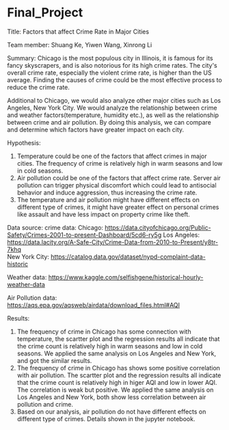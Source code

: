 # Final_Project
Title: Factors that affect Crime Rate in Major Cities

Team member: 
Shuang Ke, Yiwen Wang, Xinrong Li


Summary: Chicago is the most populous city in Illinois, it is famous for its fancy skyscrapers, and is also notorious for its high crime rates. The city's overall crime rate, especially the violent crime rate, is higher than the US average. Finding the causes of crime could be the most effective process to reduce the crime rate.


Additional to Chicago, we would also analyze other major cities such as Los Angeles, New York City. We would analyze the relationship between crime and weather factors(temperature, humidity etc.), as well as the relationship between crime and air pollution. By doing this analysis, we can compare and determine which factors have greater impact on each city.


Hypothesis:
1. Temperature could be one of the factors that affect crimes in major cities. The frequency of crime is relatively high in warm seasons and low in cold seasons.
2. Air pollution could be one of the factors that affect crime rate. Server air pollution can trigger physical discomfort which could lead to antisocial behavior and induce aggression, thus increasing the crime rate.
3. The temperature and air pollution might have different effects on different type of crimes, it might have greater effect on personal crimes like assault and have less impact on property crime like theft.


Data source:
crime data: Chicago: https://data.cityofchicago.org/Public-Safety/Crimes-2001-to-present-Dashboard/5cd6-ry5g 
            Los Angeles: https://data.lacity.org/A-Safe-City/Crime-Data-from-2010-to-Present/y8tr-7khq   
            New York City: https://catalog.data.gov/dataset/nypd-complaint-data-historic

Weather data: https://www.kaggle.com/selfishgene/historical-hourly-weather-data

Air Pollution data: https://aqs.epa.gov/aqsweb/airdata/download_files.html#AQI


Results:

1. The frequency of crime in Chicago has some connection with temperature, the scartter plot and the regression results all indicate that the crime count is relatively high in warm seasons and low in cold seasons. We applied the same analysis on Los Angeles and New York, and got the similar results.
2. The frequency of crime in Chicago has shows some positive correlation with air pollution. The scartter plot and the regression results all indicate that the crime count is relatively high in higer AQI and low in lower AQI. The correlation is weak but positive. We applied the same analysis on Los Angeles and New York, both show less correlation between air pollution and crime.
3. Based on our analysis, air pollution do not have different effects on different type of crimes. 
Details shown in the jupyter notebook.
